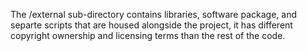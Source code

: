 The /external sub-directory contains libraries, software package, and separte scripts that are housed alongside the 
project, it has different copyright ownership and licensing terms than the rest of the code.